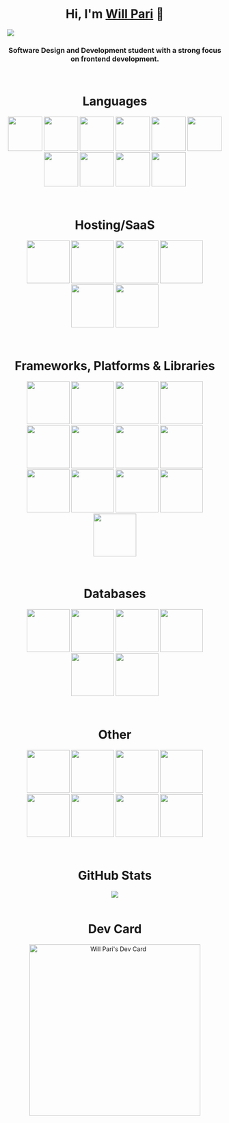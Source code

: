 <div align="center">
<h1 align="center">Hi, I'm <a href="">Will Pari</a> 👋</h1>
</div>
<img src="https://i.pinimg.com/originals/08/18/3c/08183cea8de8882ad879b71c7f176097.png">
<h3 align="center"> Software Design and Development student with a strong focus on frontend development. </h3>
<br>

<h1 align="center">Languages</h1>

<p align="center">
  <img src="https://cdn.jsdelivr.net/gh/devicons/devicon/icons/html5/html5-original.svg" width="80" />
  <img src="https://cdn.jsdelivr.net/gh/devicons/devicon/icons/css3/css3-original.svg" width="80" />
  <img src="https://cdn.jsdelivr.net/gh/devicons/devicon/icons/javascript/javascript-original.svg" width="80" />
  <img src="https://cdn.jsdelivr.net/gh/devicons/devicon/icons/typescript/typescript-original.svg" width="80" />
  <img src="https://cdn.jsdelivr.net/gh/devicons/devicon/icons/csharp/csharp-original.svg" width="80" />
  <img src="https://cdn.jsdelivr.net/gh/devicons/devicon/icons/java/java-original.svg" width="80" />
  <img src="https://cdn.jsdelivr.net/gh/devicons/devicon/icons/python/python-original.svg" width="80" />
  <img src="https://cdn.jsdelivr.net/gh/devicons/devicon/icons/php/php-original.svg" width="80" />
  <img src="https://cdn.jsdelivr.net/gh/devicons/devicon/icons/kotlin/kotlin-original.svg" width="80" />
  <img src="https://cdn.jsdelivr.net/gh/devicons/devicon/icons/swift/swift-original.svg" width="80" />      
</p>
<br>
<h1 align="center">Hosting/SaaS</h1>

<p align="center">
  <img src="https://cdn.jsdelivr.net/gh/devicons/devicon/icons/amazonwebservices/amazonwebservices-original.svg" width="100" />
  <img src="https://cdn.jsdelivr.net/gh/devicons/devicon/icons/digitalocean/digitalocean-original-wordmark.svg" width="100" />  
  <img src="https://cdn.jsdelivr.net/gh/devicons/devicon/icons/oracle/oracle-original.svg" width="100" />
  <img src="https://cdn.jsdelivr.net/gh/devicons/devicon/icons/firebase/firebase-plain-wordmark.svg" width="100" />
  <img src="https://www.svgrepo.com/show/373874/netlify.svg" width="100" />
  <img src="https://static.wikia.nocookie.net/logopedia/images/a/a7/Vercel_favicon.svg/revision/latest?cb=20221026155821" width="100" />    
</p>
<br>
<h1 align="center">Frameworks, Platforms & Libraries</h1>

<p align="center">
  <img src="https://cdn.jsdelivr.net/gh/devicons/devicon/icons/react/react-original.svg" width="100" />
  <img src="https://cdn.jsdelivr.net/gh/devicons/devicon/icons/angularjs/angularjs-original.svg" width="100" />  
  <img src="https://cdn.jsdelivr.net/gh/devicons/devicon/icons/tailwindcss/tailwindcss-plain.svg" width="100" />
  <img src="https://cdn.jsdelivr.net/gh/devicons/devicon/icons/sass/sass-original.svg" width="100" />  
  <img src="https://cdn.jsdelivr.net/gh/devicons/devicon/icons/bootstrap/bootstrap-original.svg" width="100" />
  <img src="https://cdn.jsdelivr.net/gh/devicons/devicon/icons/laravel/laravel-plain-wordmark.svg" width="100" />     
  <img src="https://cdn.worldvectorlogo.com/logos/jwt-3.svg" width="100" />
  <img src="https://cdn.jsdelivr.net/gh/devicons/devicon/icons/xamarin/xamarin-original.svg" width="100" />
  <img src="https://cdn.jsdelivr.net/gh/devicons/devicon/icons/redux/redux-original.svg" width="100" />
  <img src="https://cdn.jsdelivr.net/gh/devicons/devicon/icons/jquery/jquery-plain-wordmark.svg" width="100" />
  <img src="https://cdn.jsdelivr.net/gh/devicons/devicon/icons/django/django-plain.svg" width="100" />
  <img src="https://cdn.jsdelivr.net/gh/devicons/devicon/icons/nodejs/nodejs-original-wordmark.svg" width="100" />
  <img src="https://upload.wikimedia.org/wikipedia/commons/thumb/e/ee/.NET_Core_Logo.svg/2048px-.NET_Core_Logo.svg.png" width="100" />
</p>
<br>
<h1 align="center">Databases</h1>

<p align="center">
  <img src="https://cdn.jsdelivr.net/gh/devicons/devicon/icons/sqlite/sqlite-original.svg" width="100" />
  <img src="https://cdn.jsdelivr.net/gh/devicons/devicon/icons/mongodb/mongodb-original-wordmark.svg" width="100" />
  <img src="https://cdn.jsdelivr.net/gh/devicons/devicon/icons/microsoftsqlserver/microsoftsqlserver-plain.svg" width="100" />
  <img src="https://cdn.jsdelivr.net/gh/devicons/devicon/icons/postgresql/postgresql-original.svg" width="100" />
  <img src="https://static-00.iconduck.com/assets.00/aws-dynamodb-icon-454x512-53ebjxww.png" width="100" />
  <img src="https://cdn.jsdelivr.net/gh/devicons/devicon/icons/mysql/mysql-original-wordmark.svg" width="100" />      
</p>
<br>
<h1 align="center">Other</h1>

<p align="center">
  <img src="https://cdn.jsdelivr.net/gh/devicons/devicon/icons/figma/figma-original.svg" width="100" />
  <img src="https://cdn.jsdelivr.net/gh/devicons/devicon/icons/canva/canva-original.svg" width="100" />
  <img src="https://cdn.freebiesupply.com/logos/large/2x/dribbble-icon-1-logo-png-transparent.png" width="100" />
  <img src="https://cdn.jsdelivr.net/gh/devicons/devicon/icons/linux/linux-original.svg" width="100" />
  <img src="https://cdn.jsdelivr.net/gh/devicons/devicon/icons/arduino/arduino-original-wordmark.svg" width="100" />
  <img src="https://cdn.jsdelivr.net/gh/devicons/devicon/icons/docker/docker-original.svg" width="100" />
  <img src="https://www.svgrepo.com/show/354202/postman-icon.svg" width="100" />
  <img src="https://cdn.jsdelivr.net/gh/devicons/devicon/icons/trello/trello-plain.svg" width="100" />
</p>
<br>
<h1 align="center">GitHub Stats</h1>

<div align="center">
  <img src="https://github-readme-stats.vercel.app/api/top-langs/?username=willpari&theme=vue-dark&show_icons=true&hide_border=false&layout=compact" />
</div>

<br>
<h1 align="center">Dev Card</h1>
<p align="center"> 
<a href="https://app.daily.dev/willpari"><img src="https://api.daily.dev/devcards/01a1fc1b18ab44b5a94252ccf03c79cb.png?r=faq" width="400" alt="Will Pari's Dev Card"/></a>
</p>

<!-- Proudly created with GPRM ( https://gprm.itsvg.in ) -->
